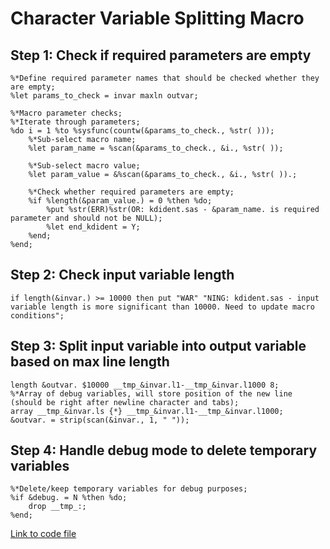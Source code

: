 # Character Variable Splitting Macro

## Step 1: Check if required parameters are empty
```sas
%*Define required parameter names that should be checked whether they are empty;
%let params_to_check = invar maxln outvar;

%*Macro parameter checks;
%*Iterate through parameters;
%do i = 1 %to %sysfunc(countw(&params_to_check., %str( )));
    %*Sub-select macro name;
    %let param_name = %scan(&params_to_check., &i., %str( ));

    %*Sub-select macro value;
    %let param_value = &%scan(&params_to_check., &i., %str( )).;

    %*Check whether required parameters are empty;
    %if %length(&param_value.) = 0 %then %do;
        %put %str(ERR)%str(OR: kdident.sas - &param_name. is required parameter and should not be NULL);
        %let end_kdident = Y;
    %end;
%end;
```

## Step 2: Check input variable length
```sas
if length(&invar.) >= 10000 then put "WAR" "NING: kdident.sas - input variable length is more significant than 10000. Need to update macro conditions";
```

## Step 3: Split input variable into output variable based on max line length
```sas
length &outvar. $10000 __tmp_&invar.l1-__tmp_&invar.l1000 8;
%*Array of debug variables, will store position of the new line (should be right after newline character and tabs);
array __tmp_&invar.ls {*} __tmp_&invar.l1-__tmp_&invar.l1000;
&outvar. = strip(scan(&invar., 1, " "));
```

## Step 4: Handle debug mode to delete temporary variables
```sas
%*Delete/keep temporary variables for debug purposes;
%if &debug. = N %then %do;
    drop __tmp_:;
%end;
``` 

[Link to code file](https://github.com/atorus-research/atorus-sas-macros/blob/dev/sas/study_specific/kdident.sas)